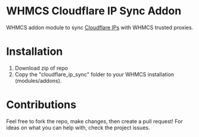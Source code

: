 # WHMCS Cloudflare IP Sync Addon
WHMCS addon module to sync [Cloudflare IPs](https://www.cloudflare.com/ips/) with WHMCS trusted proxies.

# Installation
1. Download zip of repo
2. Copy the "cloudflare_ip_sync" folder to your WHMCS installation (modules/addons).

# Contributions
Feel free to fork the repo, make changes, then create a pull request! For ideas on what you can help with, check the project issues.
